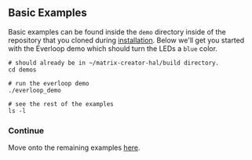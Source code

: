## Basic Examples
Basic examples can be found inside the `demo` directory inside of the repository that you cloned during [installation](./installation). Below we'll get you started with the Everloop demo which should turn the LEDs a `blue` color.
```
# should already be in ~/matrix-creator-hal/build directory.
cd demos

# run the everloop demo
./everloop_demo

# see the rest of the examples
ls -l
```

### Continue
Move onto the remaining examples [here](https://github.com/matrix-io/matrix-creator-hal/tree/master/demos).